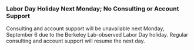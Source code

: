 ### Labor Day Holiday Next Monday; No Consulting or Account Support

Consulting and account support will be unavailable next Monday, September 6 due
to the Berkeley Lab-observed Labor Day holiday. Regular consulting and account
support will resume the next day. 
